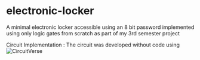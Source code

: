 # electronic-locker
A minimal electronic locker accessible using an 8 bit password implemented using only logic gates from scratch as part of my 3rd semester project

Circuit Implementation :
The circuit was developed without code using ![CircuitVerse](https://circuitverse.org/simulator/embed/lcd_experiment_1-bff6d523-f143-413a-90fe-e004713c1769)

